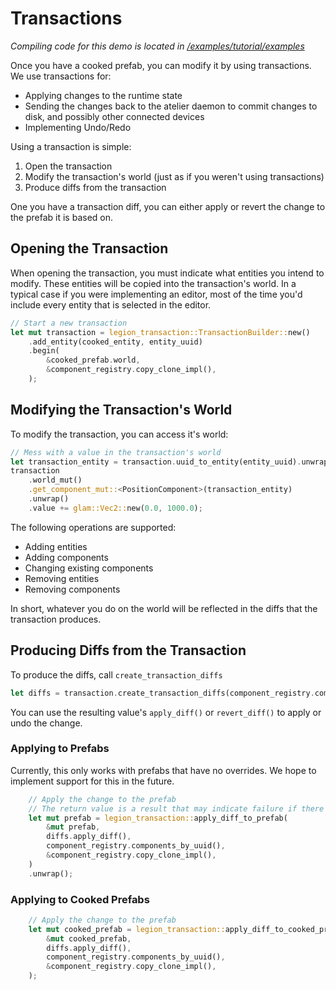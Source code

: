 # Transactions

*Compiling code for this demo is located in [/examples/tutorial/examples](../../examples/tutorial/examples)*

Once you have a cooked prefab, you can modify it by using transactions. We use transactions for:

 * Applying changes to the runtime state
 * Sending the changes back to the atelier daemon to commit changes to disk, and possibly other connected devices
 * Implementing Undo/Redo

Using a transaction is simple:

1. Open the transaction
2. Modify the transaction's world (just as if you weren't using transactions)
3. Produce diffs from the transaction

One you have a transaction diff, you can either apply or revert the change to the prefab it is based on.

## Opening the Transaction

When opening the transaction, you must indicate what entities you intend to modify. These entities will be copied into
the transaction's world. In a typical case if you were implementing an editor, most of the time you'd include every
entity that is selected in the editor.

```rust
// Start a new transaction
let mut transaction = legion_transaction::TransactionBuilder::new()
    .add_entity(cooked_entity, entity_uuid)
    .begin(
        &cooked_prefab.world,
        &component_registry.copy_clone_impl(),
    );
```

## Modifying the Transaction's World

To modify the transaction, you can access it's world:

```rust
// Mess with a value in the transaction's world
let transaction_entity = transaction.uuid_to_entity(entity_uuid).unwrap();
transaction
    .world_mut()
    .get_component_mut::<PositionComponent>(transaction_entity)
    .unwrap()
    .value += glam::Vec2::new(0.0, 1000.0);
```

The following operations are supported:
 * Adding entities
 * Adding components
 * Changing existing components
 * Removing entities
 * Removing components

In short, whatever you do on the world will be reflected in the diffs that the transaction produces.

## Producing Diffs from the Transaction

To produce the diffs, call `create_transaction_diffs`

```rust
let diffs = transaction.create_transaction_diffs(component_registry.components_by_uuid());
```

You can use the resulting value's `apply_diff()` or `revert_diff()` to apply or undo the change.

### Applying to Prefabs

Currently, this only works with prefabs that have no overrides. We hope to implement support for this in the future.

```rust
    // Apply the change to the prefab
    // The return value is a result that may indicate failure if there are prefab overrides
    let mut prefab = legion_transaction::apply_diff_to_prefab(
        &mut prefab,
        diffs.apply_diff(),
        component_registry.components_by_uuid(),
        &component_registry.copy_clone_impl(),
    )
    .unwrap();
```

### Applying to Cooked Prefabs

```rust
    // Apply the change to the prefab
    let mut cooked_prefab = legion_transaction::apply_diff_to_cooked_prefab(
        &mut cooked_prefab,
        diffs.apply_diff(),
        component_registry.components_by_uuid(),
        &component_registry.copy_clone_impl(),
    );
```